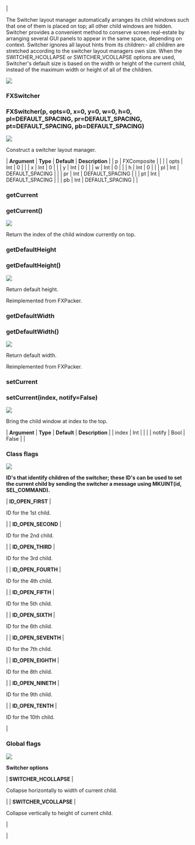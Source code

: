 | 

The Switcher layout manager automatically arranges its child windows such that one of them is placed on top; all other child windows are hidden. Switcher provides a convenient method to conserve screen real-estate by arranging several GUI panels to appear in the same space, depending on context. Switcher ignores all layout hints from its children:- all children are stretched according to the switcher layout managers own size. When the SWITCHER\_HCOLLAPSE or SWITCHER\_VCOLLAPSE options are used, Switcher's default size is based on the width or height of the current child, instead of the maximum width or height of all of the children.

![](../SIMACAERefImages/gui-fxswitcher.png)

### FXSwitcher

###   

### FXSwitcher(p, opts=0, x=0, y=0, w=0, h=0, pl=DEFAULT\_SPACING, pr=DEFAULT\_SPACING, pt=DEFAULT\_SPACING, pb=DEFAULT\_SPACING)  
![](../IconsReference/butix_top_wline.png)

Construct a switcher layout manager.

| **Argument** | **Type** | **Default** | **Description** |
| p | FXComposite |   |   |
| opts | Int | 0 |   |
| x | Int | 0 |   |
| y | Int | 0 |   |
| w | Int | 0 |   |
| h | Int | 0 |   |
| pl | Int | DEFAULT_SPACING |   |
| pr | Int | DEFAULT_SPACING |   |
| pt | Int | DEFAULT_SPACING |   |
| pb | Int | DEFAULT_SPACING |   |

### getCurrent

###   

### getCurrent()  
![](../IconsReference/butix_top_wline.png)

Return the index of the child window currently on top.

### getDefaultHeight

###   

### getDefaultHeight()  
![](../IconsReference/butix_top_wline.png)

Return default height.

Reimplemented from FXPacker.

### getDefaultWidth

###   

### getDefaultWidth()  
![](../IconsReference/butix_top_wline.png)

Return default width.

Reimplemented from FXPacker.

### setCurrent

###   

### setCurrent(index, notify=False)  
![](../IconsReference/butix_top_wline.png)

Bring the child window at index to the top.

| **Argument** | **Type** | **Default** | **Description** |
| index | Int |   |   |
| notify | Bool | False |   |

### Class flags  
![](../IconsReference/butix_top_wline.png)


**ID's that identify children of the switcher; these ID's can be used to set the current child by sending the switcher a message using MKUINT(id, SEL_COMMAND).**

| **ID\_OPEN\_FIRST** | 

ID for the 1st child.

 |
| **ID\_OPEN\_SECOND** | 

ID for the 2nd child.

 |
| **ID\_OPEN\_THIRD** | 

ID for the 3rd child.

 |
| **ID\_OPEN\_FOURTH** | 

ID for the 4th child.

 |
| **ID\_OPEN\_FIFTH** | 

ID for the 5th child.

 |
| **ID\_OPEN\_SIXTH** | 

ID for the 6th child.

 |
| **ID\_OPEN\_SEVENTH** | 

ID for the 7th child.

 |
| **ID\_OPEN\_EIGHTH** | 

ID for the 8th child.

 |
| **ID\_OPEN\_NINETH** | 

ID for the 9th child.

 |
| **ID\_OPEN\_TENTH** | 

ID for the 10th child.

 |

### Global flags  
![](../IconsReference/butix_top_wline.png)


**Switcher options**

| **SWITCHER_HCOLLAPSE** | 

Collapse horizontally to width of current child.

 |
| **SWITCHER_VCOLLAPSE** | 

Collapse vertically to height of current child.

 |



 |